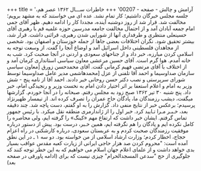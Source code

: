 +++
title = 'آرامش و چالش - صفحه - 00207'
+++
خاطرات ســـال ۱۳۶۲ عصر هم، جلسه مجلس خبرگان داشتیم؛ کار تمام نشد. عده ای می خواستند که به مشهد برویم؛ مخالفت شد. قرار شد از روز دوشنبه آینده، مجددا کار را ادامه دهیم. ظهر آقای جمی امام جمعه آبادان آمد و از احتمال مخالفت جامعه مدرسین حوزه علمیه قم با رهبری آقای حسینعلی منتظری و طرفداری آنها از شورایی شدن رهبری، قرائنی داشت. قرار شد، بیشتر تحقیق شود. نگران اختلافات بعضی جاها از جمله خوزستان و اصفهان بود. شخصی از مجاهدان فلسطینی داخل اسرائیل آمد و اوضاع آنجا را گفت. از وسعت توجه به اسلامی کردن مبارزه، خبر داد و از جناحهای سعودی و اردنی در آنجا صحبت کرد. شب به خانه آمدم. هوا گرم است. آقای حسین مرعشی معاون سیاسی استانداری کرمان آمد و از اختلاف با آقای مرتضی فهیم کرمانی گفت. آقای محمدحسن زورق [معاون سیاسی سازمان صداوسیما و احمد آقا تلفنی از عزل [محمدهاشمی مدیر عامل صداوسیما توسط شورای سرپرستی و نصب دکتر حسن روحانی خبر دادند. احمد آقا از نامه پنج - شش وزیر به امام و اعلام استعفا بر اثر اختیار دادن امام به نخست وزیر و رنجیدگی امام، خبر داد. پنج شنبه ۳۰ تیر ۱۳۶۲ صبح زود به مجلس رفتم. صبحانه را در آنجا خوردم. گزارشها میگفت، دیشب رزمندگان ما، پادگان حاج عمران را تصرف کرده اند. از تیمسار ظهیرنژاد پرسیدم؛ برعکس خبر از نتایج منفی داد. گزارش را به او گفتم، دست پاچه شد. چند دقیقه بعد، خـبـر مـرا تـایید کرد. خبر اول را از ژاندارمری منطقه نقل میکرد. با رئیس جمهور تماس گرفتم. ایشان خبر داشت که ارتفاع مهم «کینگ» را گرفته ایم، ولی محاصره را کامل نکرده ایم و پادگان را هم نگرفته ایم، همین خـبر، درست بود. پیش از دستور درباره موفقیت رزمندگان صحبت کردم و به عربستان سعودی، درباره کارشکنی در راه اعزام حجاج، اخطار کردم؛ وزارت ارشاد اسلامی از من خواسته بود. دو سه ۱ ـ در این نطق آمده است: "محروم کردن صد هزار حاجی ایرانی از زیارت کعبه مقدس عواقب بسیار بدی خواهد داشت و از علمای اعلام جهان اسلام می خواهیم که به این خطر توجه کنند که جلوگیری از حج "سدعن المسجدالحرام" چیزی نیست که برای (ادامه پاورقی در صفحه بعد)